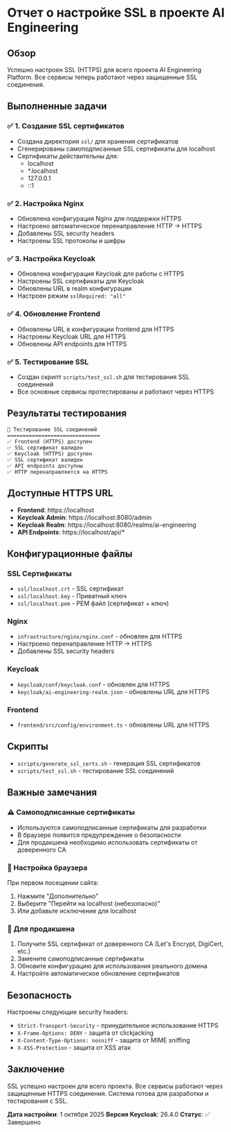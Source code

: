# Отчет о настройке SSL в проекте AI Engineering

## Обзор

Успешно настроен SSL (HTTPS) для всего проекта AI Engineering Platform. Все сервисы теперь работают через защищенные SSL соединения.

## Выполненные задачи

### ✅ 1. Создание SSL сертификатов
- Создана директория `ssl/` для хранения сертификатов
- Сгенерированы самоподписанные SSL сертификаты для localhost
- Сертификаты действительны для:
  - localhost
  - *.localhost
  - 127.0.0.1
  - ::1

### ✅ 2. Настройка Nginx
- Обновлена конфигурация Nginx для поддержки HTTPS
- Настроено автоматическое перенаправление HTTP → HTTPS
- Добавлены SSL security headers
- Настроены SSL протоколы и шифры

### ✅ 3. Настройка Keycloak
- Обновлена конфигурация Keycloak для работы с HTTPS
- Настроены SSL сертификаты для Keycloak
- Обновлены URL в realm конфигурации
- Настроен режим `sslRequired: "all"`

### ✅ 4. Обновление Frontend
- Обновлены URL в конфигурации frontend для HTTPS
- Настроены Keycloak URL для HTTPS
- Обновлены API endpoints для HTTPS

### ✅ 5. Тестирование SSL
- Создан скрипт `scripts/test_ssl.sh` для тестирования SSL соединений
- Все основные сервисы протестированы и работают через HTTPS

## Результаты тестирования

```
🔐 Тестирование SSL соединений
==============================
✅ Frontend (HTTPS) доступен
✅ SSL сертификат валиден
✅ Keycloak (HTTPS) доступен  
✅ SSL сертификат валиден
✅ API endpoints доступны
✅ HTTP перенаправляется на HTTPS
```

## Доступные HTTPS URL

- **Frontend**: https://localhost
- **Keycloak Admin**: https://localhost:8080/admin
- **Keycloak Realm**: https://localhost:8080/realms/ai-engineering
- **API Endpoints**: https://localhost/api/*

## Конфигурационные файлы

### SSL Сертификаты
- `ssl/localhost.crt` - SSL сертификат
- `ssl/localhost.key` - Приватный ключ
- `ssl/localhost.pem` - PEM файл (сертификат + ключ)

### Nginx
- `infrastructure/nginx/nginx.conf` - обновлен для HTTPS
- Настроено перенаправление HTTP → HTTPS
- Добавлены SSL security headers

### Keycloak
- `keycloak/conf/keycloak.conf` - обновлен для HTTPS
- `keycloak/ai-engineering-realm.json` - обновлены URL для HTTPS

### Frontend
- `frontend/src/config/environment.ts` - обновлены URL для HTTPS

## Скрипты

- `scripts/generate_ssl_certs.sh` - генерация SSL сертификатов
- `scripts/test_ssl.sh` - тестирование SSL соединений

## Важные замечания

### ⚠️ Самоподписанные сертификаты
- Используются самоподписанные сертификаты для разработки
- В браузере появится предупреждение о безопасности
- Для продакшена необходимо использовать сертификаты от доверенного CA

### 🔧 Настройка браузера
При первом посещении сайта:
1. Нажмите "Дополнительно"
2. Выберите "Перейти на localhost (небезопасно)"
3. Или добавьте исключение для localhost

### 🚀 Для продакшена
1. Получите SSL сертификат от доверенного CA (Let's Encrypt, DigiCert, etc.)
2. Замените самоподписанные сертификаты
3. Обновите конфигурацию для использования реального домена
4. Настройте автоматическое обновление сертификатов

## Безопасность

Настроены следующие security headers:
- `Strict-Transport-Security` - принудительное использование HTTPS
- `X-Frame-Options: DENY` - защита от clickjacking
- `X-Content-Type-Options: nosniff` - защита от MIME sniffing
- `X-XSS-Protection` - защита от XSS атак

## Заключение

SSL успешно настроен для всего проекта. Все сервисы работают через защищенные HTTPS соединения. Система готова для разработки и тестирования с SSL.

**Дата настройки**: 1 октября 2025
**Версия Keycloak**: 26.4.0
**Статус**: ✅ Завершено
